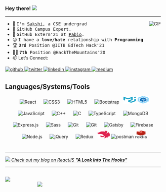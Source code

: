 ### Hey there! <img src="https://github.com/sakshi-choudhary/sakshi-choudhary/blob/master/Hi.gif" width="32px">

<hr>
<!--
**sakshi-choudhary/sakshi-choudhary** is a ✨ _special_ ✨ repository because its `README.md` (this file) appears on your GitHub profile.
-->
<img align="right" alt="GIF" height="200px" src="https://github.com/sakshi-choudhary/sakshi-choudhary/blob/master/laptop-memoji.jpg" />



- :school: <samp>I'm [Sakshi](https://sakshichoudhary.tech/), a CSE undergrad</samp>
- 🚩 <samp>GitHub Campus Expert.</samp>
- 👝 <samp>GitHub Extern'21 at [Pabio](https://github.com/PabioHQ).</samp>
- :neutral_face: <samp>I have a **love/hate** relationship with **Programming**</samp>
- 🏆 <samp> **3rd** Position @IITB EdTech Hack'21</samp>
- 🤟🏻 <samp> **7th** Position @HackTheMountains'20</samp>
- 📫 Let's Connect: 
 <a href="https://github.com/sakshi-choudhary" target="_blank">
<img src=https://img.shields.io/badge/github-%2324292e.svg?&style=for-the-badge&logo=github&logoColor=white alt=github style="margin-bottom: 5px;" />
</a>
<a href="https://twitter.com/sakshi__ch" target="_blank">
<img src=https://img.shields.io/badge/twitter-%2300acee.svg?&style=for-the-badge&logo=twitter&logoColor=white alt=twitter style="margin-bottom: 5px;" />
</a>
<a href="https://linkedin.com/in/sakshichoudhary23" target="_blank">
<img src=https://img.shields.io/badge/linkedin-%231E77B5.svg?&style=for-the-badge&logo=linkedin&logoColor=white alt=linkedin style="margin-bottom: 5px;" />
</a>
<a href="https://instagram.com/sakshi._.choudhary" target="_blank">
<img src=https://img.shields.io/badge/instagram-%23000000.svg?&style=for-the-badge&logo=instagram&logoColor=darkpink alt=instagram style="margin-bottom: 5px;" />
</a>
<a href="https://medium.com/@choudharysakshi023" target="_blank">
<img src=https://img.shields.io/badge/medium-%23292929.svg?&style=for-the-badge&logo=medium&logoColor=white alt=medium style="margin-bottom: 5px;" />
</a>  

<br/>


## Languages/Systems/Tools  
<div align="center">  
<img style="margin: 10px" src="https://profilinator.rishav.dev/skills-assets/react-original-wordmark.svg" alt="React" height="25" />  
 <img style="margin: 10px" src="https://profilinator.rishav.dev/skills-assets/css3-original-wordmark.svg" alt="CSS3" height="25" />  
<img style="margin: 10px" src="https://profilinator.rishav.dev/skills-assets/html5-original-wordmark.svg" alt="HTML5" height="25" />  
<img style="margin: 10px" src="https://profilinator.rishav.dev/skills-assets/bootstrap-plain.svg" alt="Bootstrap" height="25" />  
 

  <img src="https://raw.githubusercontent.com/devicons/devicon/master/icons/materialui/materialui-plain.svg" alt="redis" width="40" height="25" style="max-width:100%;">
   <img src="https://raw.githubusercontent.com/devicons/devicon/master/icons/webpack/webpack-original.svg" alt="redis" width="40" height="25" style="max-width:100%;">
<img style="margin: 10px" src="https://profilinator.rishav.dev/skills-assets/javascript-original.svg" alt="JavaScript" height="25" />  
<img style="margin: 10px" src="https://profilinator.rishav.dev/skills-assets/cplusplus-original.svg" alt="C++" height="25" />  
<img style="margin: 10px" src="https://profilinator.rishav.dev/skills-assets/c-original.svg" alt="C" height="25" />  
<img style="margin: 10px" src="https://profilinator.rishav.dev/skills-assets/typescript-original.svg" alt="TypeScript" height="25" />  
<img style="margin: 10px" src="https://profilinator.rishav.dev/skills-assets/mongodb-original-wordmark.svg" alt="MongoDB" height="25" />  
<img style="margin: 10px" src="https://profilinator.rishav.dev/skills-assets/express-original-wordmark.svg" alt="Express.js" height="25" />  
<img style="margin: 10px" src="https://profilinator.rishav.dev/skills-assets/sass-original.svg" alt="Sass" height="25" />  
<img style="margin: 10px" src="https://profilinator.rishav.dev/skills-assets/git-scm-icon.svg" alt="Git" height="25" />  
 <img style="margin: 10px" src="https://camo.githubusercontent.com/c457309037aabdce151cc0e197d6db98234a31636ef41f2cc1c339832fe20de3/68747470733a2f2f63646e2e61757468302e636f6d2f626c6f672f6c6f676f732f6e6578746a732d6c6f676f2e706e67" alt="Git" height="25" />  
<img style="margin: 10px" src="https://profilinator.rishav.dev/skills-assets/gatsby.png" alt="Gatsby" height="25" />  
<img style="margin: 10px" src="https://profilinator.rishav.dev/skills-assets/firebase.png" alt="Firebase" height="25" />  
<img style="margin: 10px" src="https://profilinator.rishav.dev/skills-assets/nodejs-original-wordmark.svg" alt="Node.js" height="25" />  
<img style="margin: 10px" src="https://profilinator.rishav.dev/skills-assets/jquery.png" alt="jQuery" height="25" />  
<img style="margin: 10px" src="https://profilinator.rishav.dev/skills-assets/redux-original.svg" alt="Redux" height="25" />
  <img src="https://raw.githubusercontent.com/devicons/devicon/master/icons/nestjs/nestjs-plain.svg" alt="redis" width="40" height="25" style="max-width:100%;">

 <img src="https://camo.githubusercontent.com/93b32389bf746009ca2370de7fe06c3b5146f4c99d99df65994f9ced0ba41685/68747470733a2f2f7777772e766563746f726c6f676f2e7a6f6e652f6c6f676f732f676574706f73746d616e2f676574706f73746d616e2d69636f6e2e737667" alt="postman" width="25" height="25" data-canonical-src="https://www.vectorlogo.zone/logos/getpostman/getpostman-icon.svg" style="max-width:100%;">
 <img src="https://raw.githubusercontent.com/devicons/devicon/master/icons/redis/redis-original-wordmark.svg" alt="redis" width="40" height="25" style="max-width:100%;">
</div>

<br/>  
<hr>

<a href="https://medium.com/data-science-community-srm/a-look-into-the-hooks-a79c9b1d75aa"><i><img src="https://img.icons8.com/color/48/000000/medium.png" width="2%"/> Check out my blog on ReactJS **"A Look Into The Hooks"** </i> </a>

<hr/>
<br/>

<img align="left" src="https://activity-graph.herokuapp.com/graph?username=sakshi-choudhary&theme=github" width="400">
<img align="right" src="https://github-readme-stats.vercel.app/api?username=sakshi-choudhary&show_icons=true&theme=dark&count_private=true" width="400">




 
